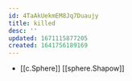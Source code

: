 ```yaml
---
id: 4TaAkUekmEM8Jq7Duaujy
title: killed
desc: ''
updated: 1671115877205
created: 1641756189169
---
```




- [[c.Sphere]] [[sphere.Shapow]]
